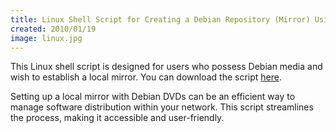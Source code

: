 ```yaml
---
title: Linux Shell Script for Creating a Debian Repository (Mirror) Using DVDs
created: 2010/01/19
image: linux.jpg
---
```


This Linux shell script is designed for users who possess Debian media and wish to establish a local mirror. You can download the script [here](/wordpress/wp-content/uploads/2010/01/packgz.sh.tar.gz).

Setting up a local mirror with Debian DVDs can be an efficient way to manage software distribution within your network. This script streamlines the process, making it accessible and user-friendly.
